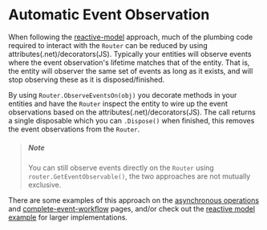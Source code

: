 # Automatic Event Observation

When following the [reactive-model](../modelling-approaches/reactive-domain-model.md#reactive-model) approach, much of the plumbing code required to interact with the `Router` can be reduced by using attributes(.net)/decorators(JS).
Typically your entities will observe events where the event observation's lifetime matches that of the entity.
That is, the entity will observer the same set of events as long as it exists, and will stop observing these as it is disposed/finished.

By using `Router.ObserveEventsOn(obj)` you decorate methods in your entities and have the `Router` inspect the entity to wire up the event observations based on the attributes(.net)/decorators(JS).
The call returns a single disposable which you can `.Dispose()` when finished, this removes the event observations from the `Router`.

> ##### Note
> You can still observe events directly on the `Router` using `router.GetEventObservable()`, the two approaches are not mutually exclusive.

There are some examples of this approach on the [asynchronous operations](./asynchronous-operations.md) and [complete-event-workflow](./complete-event-workflow.md) pages, and/or check out the [reactive model example](../examples/index.md#reactive-model) for larger implementations.
